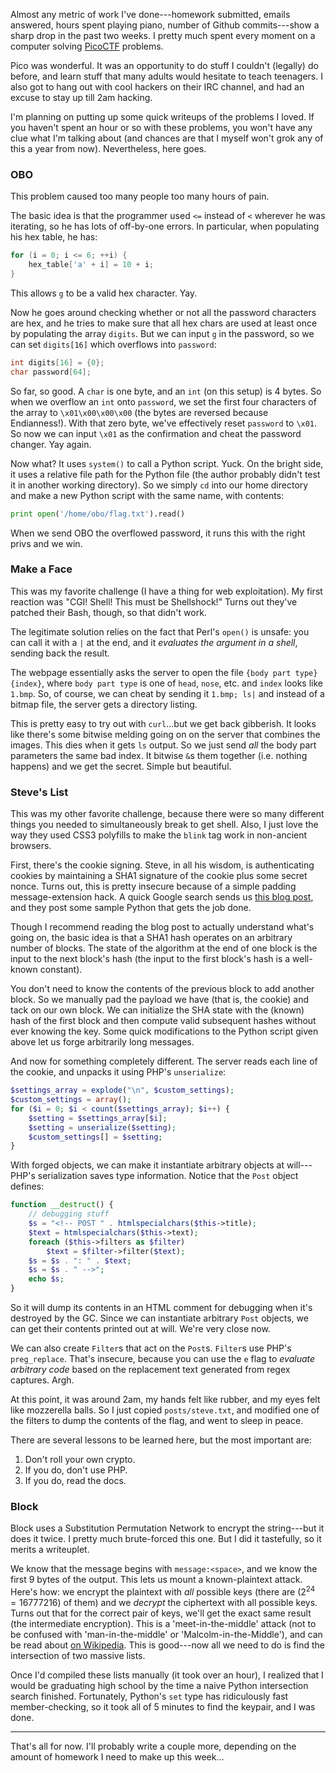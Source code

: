 Almost any metric of work I've done---homework submitted, emails answered, hours
spent playing piano, number of Github commits---show a sharp drop in the past
two weeks. I pretty much spent every moment on a computer solving
[PicoCTF](http://picoctf.com) problems.

Pico was wonderful. It was an opportunity to do stuff I couldn't (legally) do
before, and learn stuff that many adults would hesitate to teach teenagers. I
also got to hang out with cool hackers on their IRC channel, and had an excuse
to stay up till 2am hacking.

I'm planning on putting up some quick writeups of the problems I loved. If you
haven't spent an hour or so with these problems, you won't have any clue what
I'm talking about (and chances are that I myself won't grok any of this a year
from now). Nevertheless, here goes.

### OBO

This problem caused too many people too many hours of pain.

The basic idea is that the programmer used `<=` instead of `<` wherever he was
iterating, so he has lots of off-by-one errors. In particular, when populating
his hex table, he has:

```c
for (i = 0; i <= 6; ++i) {
    hex_table['a' + i] = 10 + i;
}
```

This allows `g` to be a valid hex character. Yay.

Now he goes around checking whether or not all the password characters are hex,
and he tries to make sure that all hex chars are used at least once by
populating the array `digits`. But we can input `g` in the password, so we can
set `digits[16]` which overflows into `password`:

```c
int digits[16] = {0};
char password[64];
```

So far, so good. A `char` is one byte, and an `int` (on this setup) is 4 bytes.
So when we overflow an `int` onto `password`, we set the first four characters
of the array to `\x01\x00\x00\x00` (the bytes are reversed because
Endianness!). With that zero byte, we've effectively reset `password` to
`\x01`. So now we can input `\x01` as the confirmation and cheat the password
changer. Yay again.

Now what? It uses `system()` to call a Python script. Yuck. On the bright side,
it uses a relative file path for the Python file (the author probably didn't
test it in another working directory). So we simply `cd` into our home
directory and make a new Python script with the same name, with contents:

```python
print open('/home/obo/flag.txt').read()
```

When we send OBO the overflowed password, it runs this with the right privs and we win.

### Make a Face

This was my favorite challenge (I have a thing for web exploitation). My first
reaction was "CGI! Shell! This must be Shellshock!" Turns out they've patched
their Bash, though, so that didn't work.

The legitimate solution relies on the fact that Perl's `open()` is unsafe: you
can call it with a `|` at the end, and it *evaluates the argument in a shell*,
sending back the result.

The webpage essentially asks the server to open the file `{body part
type}{index}`, where `body part type` is one of `head`, `nose`, etc. and
`index` looks like `1.bmp`. So, of course, we can cheat by sending it `1.bmp;
ls|` and instead of a bitmap file, the server gets a directory listing.

This is pretty easy to try out with `curl`...but we get back gibberish. It
looks like there's some bitwise melding going on on the server that combines
the images. This dies when it gets `ls` output. So we just send *all* the body
part parameters the same bad index. It bitwise `&`s them together (i.e. nothing
happens) and we get the secret. Simple but beautiful.

### Steve's List

This was my other favorite challenge, because there were so many different
things you needed to simultaneously break to get shell. Also, I just love the
way they used CSS3 polyfills to make the `blink` tag work in non-ancient
browsers.

First, there's the cookie signing. Steve, in all his wisdom, is authenticating
cookies by maintaining a SHA1 signature of the cookie plus some secret nonce.
Turns out, this is pretty insecure because of a simple padding
message-extension hack. A quick Google search sends us [this blog
post](http://journal.batard.info/post/2011/03/04/exploiting-sha-1-signed-messages),
and they post some sample Python that gets the job done.

Though I recommend reading the blog post to actually understand what's going
on, the basic idea is that a SHA1 hash operates on an arbitrary number of
blocks. The state of the algorithm at the end of one block is the input to the
next block's hash (the input to the first block's hash is a well-known
constant).

You don't need to know the contents of the previous block to add another block.
So we manually pad the payload we have (that is, the cookie) and tack on our
own block. We can initialize the SHA state with the (known) hash of the first
block and then compute valid subsequent hashes without ever knowing the key.
Some quick modifications to the Python script given above let us forge
arbitrarily long messages.

And now for something completely different. The server reads each line of the
cookie, and unpacks it using PHP's `unserialize`:

```php
$settings_array = explode("\n", $custom_settings);
$custom_settings = array();
for ($i = 0; $i < count($settings_array); $i++) {
    $setting = $settings_array[$i];
    $setting = unserialize($setting);
    $custom_settings[] = $setting;
}
```

With forged objects, we can make it instantiate arbitrary objects at
will---PHP's serialization saves type information. Notice that the `Post` object
defines:

```php
function __destruct() {
    // debugging stuff
    $s = "<!-- POST " . htmlspecialchars($this->title);
    $text = htmlspecialchars($this->text);
    foreach ($this->filters as $filter)
        $text = $filter->filter($text);
    $s = $s . ": " . $text;
    $s = $s . " -->";
    echo $s;
}
```

So it will dump its contents in an HTML comment for debugging when it's
destroyed by the GC. Since we can instantiate arbitrary `Post` objects, we can
get their contents printed out at will. We're very close now.

We can also create `Filter`s that act on the `Post`s. `Filter`s use PHP's
`preg_replace`. That's insecure, because you can use the `e` flag to *evaluate
arbitrary code* based on the replacement text generated from regex captures.
Argh.

At this point, it was around 2am, my hands felt like rubber, and my eyes felt
like mozzerella balls. So I just copied `posts/steve.txt`, and modified one of
the filters to dump the contents of the flag, and went to sleep in peace.

There are several lessons to be learned here, but the most important are:

1. Don't roll your own crypto.
2. If you do, don't use PHP.
3. If you do, read the docs.

### Block

Block uses a Substitution Permutation Network to encrypt the string---but it
does it twice. I pretty much brute-forced this one. But I did it tastefully, so
it merits a writeuplet.

We know that the message begins with `message:<space>`, and we know the first 9
bytes of the output. This lets us mount a known-plaintext attack. Here's how:
we encrypt the plaintext with *all* possible keys (there are
($2^{24}=16777216$) of them) and we *decrypt* the ciphertext with all possible
keys. Turns out that for the correct pair of keys, we'll get the exact same
result (the intermediate encryption). This is a 'meet-in-the-middle' attack
(not to be confused with 'man-in-the-middle' or 'Malcolm-in-the-Middle'), and
can be read about [on
Wikipedia](http://en.wikipedia.org/wiki/Meet-in-the-middle_attack). This is
good---now all we need to do is find the intersection of two massive lists.

Once I'd compiled these lists manually (it took over an hour), I realized that
I would be graduating high school by the time a naive Python intersection
search finished. Fortunately, Python's `set` type has ridiculously fast
member-checking, so it took all of 5 minutes to find the keypair, and I was
done.

---

That's all for now. I'll probably write a couple more, depending on the amount
of homework I need to make up this week&hellip;
